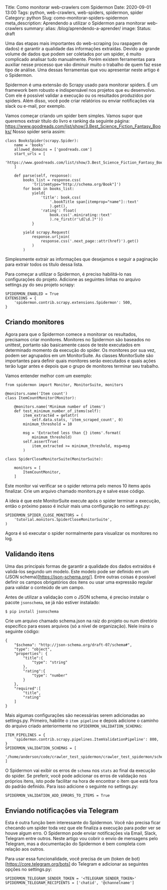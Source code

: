 Title: Como monitorar web-crawlers com Spidermon
Date: 2020-09-01 13:00
Tags: python, web-crawlers, web-spiders, spidermon, spider
Category: python
Slug: como-monitorar-spiders-spidermon
meta_description: Aprendendo a utilizar o Spidermon para monitorar web-crawlers
summary:
alias: /blog/aprendendo-a-aprender/
image:
Status: draft


Uma das etapas mais importantes do web-scraping (ou raspagem de dados) é garantir a qualidade das informações extraídas. Devido ao grande volume de dados que podem ser coletados por um spider, é muito complicado analisar tudo manualmente. Porém existem ferramentas para auxiliar nesse processo que vão diminuir muito o trabalho de quem faz esse tipo de análise. Uma dessas ferramentas que vou apresentar neste artigo é o Spidermon.


<!-- PELICAN_END_SUMMARY -->

Spidermon é uma extensão do Scrapy usado para monitorar spiders. É um framework bem robusto e indispensável nos projetos que eu desenvolvo. Com ele é possível validar a execução ou os resultados produzidos por spiders. Além disso, você pode criar relatórios ou enviar notificações via slack ou e-mail, por exemplo.

Vamos começar criando um spider bem simples. Vamos supor que queremos extrair título do livro e ranking da seguinte página: https://www.goodreads.com/list/show/3.Best_Science_Fiction_Fantasy_Books/
Nosso spider seria assim:

    class BooksSpider(scrapy.Spider):
        name = 'books'
        allowed_domains = ['goodreads.com']
        start_urls = [
            'https://www.goodreads.com/list/show/3.Best_Science_Fiction_Fantasy_Books/'
        ]

        def parse(self, response):
            books_list = response.css(
                'tr[itemtype="http://schema.org/Book"]')
            for book in books_list:
                yield{
                    'title': book.css(
                        '.bookTitle span[itemprop="name"]::text'
                        ).get(),
                    'rating': float(
                        book.css('.minirating::text'
                        ).re_first(r'\d[\d.]*'))
                }

            yield scrapy.Request(
                response.urljoin(
                    response.css('.next_page::attr(href)').get()
                )
            )

Simplesmente extrair as informações que desejamos e seguir a paginação para extrair todos os título dessa lista.

Para começar a utilizar o Spidermon, é preciso habilitá-lo nas configurações do projeto.
Adicione as seguintes linhas no arquivo settings.py do seu projeto scrapy:

    SPIDERMON_ENABLED = True
    EXTENSIONS = {
        'spidermon.contrib.scrapy.extensions.Spidermon': 500,
    }


## Criando monitores

Agora para que o Spidermon comece a monitorar os resultados, precisamos criar monitores. Monitores no Spidermon são baseados no unittest, portanto são basicamente casos de teste executados em determinado momento da execução do spider. Os monitores por sua vez, podem ser agrupados em um MonitorSuite. As classes MonitorSuite são importantes para definir quais monitores serão executados e quais ações terão lugar antes e depois que o grupo de monitores terminar seu trabalho.

Vamos entender melhor com um exemplo:


    from spidermon import Monitor, MonitorSuite, monitors

    @monitors.name('Item count')
    class ItemCountMonitor(Monitor):

        @monitors.name('Minimum number of items')
        def test_minimum_number_of_items(self):
            item_extracted = getattr(
                self.data.stats, 'item_scraped_count', 0)
            minimum_threshold = 10

            msg = 'Extracted less than {} items'.format(
                minimum_threshold)
            self.assertTrue(
                item_extracted >= minimum_threshold, msg=msg
            )

    class SpiderCloseMonitorSuite(MonitorSuite):

        monitors = [
            ItemCountMonitor,
        ]


Este monitor vai verificar se o spider retorna pelo menos 10 items após finalizar. Crie um arquivo chamado monitors.py e salve esse código.

A ideia é que este MonitorSuite execute após o spider terminar a execução, então o próximo passo é incluir mais uma configuração no settings.py:


    SPIDERMON_SPIDER_CLOSE_MONITORS = (
        'tutorial.monitors.SpiderCloseMonitorSuite',
    )


Agora é só executar o spider normalmente para visualizar os monitores no log.


## Validando itens

Uma das principais formas de garantir a qualidade dos dados extraídos é validá-los segundo um modelo. Este modelo pode ser definido em um (JSON schema)[https://json-schema.org/]. Entre outras coisas é possível definir os campos obrigatórios dos itens ou usar uma expressão regular para validar o conteúdo de um campo.

Antes de utilizar a validação com o JSON schema, é preciso instalar o pacote `jsonschema`, se já não estiver instalado:

    $ pip install jsonschema

Crie um arquivo chamado schema.json na raiz do projeto ou num diretório específico para esses arquivos (só a nível de organização). Nele insira o seguinte código:


    {
        "$schema": "http://json-schema.org/draft-07/schema#",
        "type": "object",
        "properties": {
            "title":{
                "type": "string"
            },
            "rating":{
                "type": "number"
            }
        },
        "required":[
            "title",
            "rating"
        ]
    }

Mais algumas configurações são necessárias serem adicionadas ao settings.py. Primeiro, habilite o `item pipeline` e depois adicione o caminho do arquivo criado anteriormente no `SPIDERMON_VALIDATION_SCHEMAS`:


    ITEM_PIPELINES = {
        'spidermon.contrib.scrapy.pipelines.ItemValidationPipeline': 800,
    }
    SPIDERMON_VALIDATION_SCHEMAS = [
        '/home/anderson/code/crawler_test_spidermon/crawler_test_spidermon/schema.json'
    ]


O Spidermon vai exibir os erros de `schema` nos `stats` ao final da execução do spider. Se preferir, você pode adicionar os erros de validação nos próprios itens, isto pode facilitar na hora de encontrar o item que está fora do padrão definido. Para isso adicione o seguinte no settings.py:


    SPIDERMON_VALIDATION_ADD_ERRORS_TO_ITEMS = True


## Enviando notificações via Telegram

Esta é outra função bem interessante do Spidermon. Você não precisa ficar checando um spider toda vez que ele finaliza a execução para poder ver se houve algum erro. O Spidermon pode enviar notificações via Email, Slack, Telegram entre outros. Neste artigo vou cobrir o envio de mensagens pelo Telegram, mas a documentação do Spidermon é bem completa com relação aos outros.

Para usar essa funcionalidade, você precisa de um (token de bot)[https://core.telegram.org/bots] do Telegram e adicionar as seguintes opções no settings.py:

    SPIDERMON_TELEGRAM_SENDER_TOKEN = '<TELEGRAM_SENDER_TOKEN>'
    SPIDERMON_TELEGRAM_RECIPIENTS = ['chatid', '@channelname']